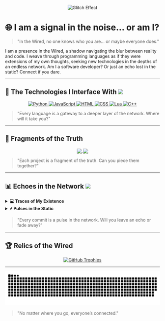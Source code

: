 <p align="center">
  <img src="https://media.giphy.com/media/u00CvNVZjjrc57e5Ak/giphy.gif" width="200px" alt="Glitch Effect" />
</p>

# 🌐 I am a signal in the noise... or am I?

> "In the Wired, no one knows who you are... or maybe everyone does."

I am a presence in the Wired, a shadow navigating the blur between reality and code. I weave through programming languages as if they were extensions of my own thoughts, seeking new technologies in the depths of an endless network. Am I a software developer? Or just an echo lost in the static? Connect if you dare.

---

## 🔌 The Technologies I Interface With <img src="https://media2.giphy.com/media/QssGEmpkyEOhBCb7e1/giphy.gif?cid=ecf05e47a0n3gi1bfqntqmob8g9aid1oyj2wr3ds3mg700bl&rid=giphy.gif" width="32px">

<p align="center">
  <a href="https://www.python.org" target="_blank">
    <img alt="Python" src="https://img.shields.io/badge/Python-3776AB?style=for-the-badge&logo=python&logoColor=white">
  </a>
  <a href="https://developer.mozilla.org/en-US/docs/Web/JavaScript" target="_blank">
    <img alt="JavaScript" src="https://img.shields.io/badge/JavaScript-F7DF1E?style=for-the-badge&logo=javascript&logoColor=black">
  </a>
  <a href="https://developer.mozilla.org/en-US/docs/Web/HTML" target="_blank">
    <img alt="HTML" src="https://img.shields.io/badge/HTML-E34F26?style=for-the-badge&logo=html5&logoColor=white">
  </a>
  <a href="https://developer.mozilla.org/en-US/docs/Web/CSS" target="_blank">
    <img alt="CSS" src="https://img.shields.io/badge/CSS-1572B6?style=for-the-badge&logo=css3&logoColor=white">
  </a>
  <a href="https://www.lua.org" target="_blank">
    <img alt="Lua" src="https://img.shields.io/badge/Lua-2C2D72?style=for-the-badge&logo=lua&logoColor=white">
  </a>
  <a href="https://isocpp.org" target="_blank">
    <img alt="C++" src="https://img.shields.io/badge/C++-00599C?style=for-the-badge&logo=c%2B%2B&logoColor=white">
  </a>
</p>

> "Every language is a gateway to a deeper layer of the network. Where will it take you?"

---

## 🌌 Fragments of the Truth

<p align="center">
  <a href="https://github.com/williampiti/installer?tab=readme-ov-file#installer">
    <img align="center" src="https://github-readme-stats.vercel.app/api/pin/?username=williampiti&repo=your-project-1&theme=tokyonight" />
  </a>  
  <a href="https://github.com/williampiti/williampiti">
    <img align="center" src="https://github-readme-stats.vercel.app/api/pin/?username=williampiti&repo=your-project-2&theme=tokyonight" />
  </a> 
</p>

> "Each project is a fragment of the truth. Can you piece them together?"

---

## 📊 Echoes in the Network <img src="https://i.pinimg.com/originals/65/c4/f4/65c4f452571be1261e9c623f7da488ac.gif" width="35px">

<details> 
  <summary><b>💻 Traces of My Existence</b></summary>
  <br/>
  <p align="center">
    <a href="https://github.com/anuraghazra/github-readme-stats"><img alt="Willy's GitHub Stats" src="https://github-readme-stats.vercel.app/api?username=williampiti&show_icons=true&count_private=true&theme=tokyonight" height="192px"/></a>
    <br/>
    <img src="https://github-readme-stats.vercel.app/api/top-langs?username=williampiti&show_icons=true&locale=en&layout=compact&theme=tokyonight" alt="williampiti" height="192px"/>
    <br/>
  </p>
</details>

<details>
  <summary><b>⚡ Pulses in the Static</b></summary>
  <br/>
  <a href="https://github.com/williampiti"><img alt="Willy's Activity Graph" src="https://activity-graph.herokuapp.com/graph?username=williampiti&custom_title=Willy's%20Contribution%20Graph&theme=react-dark" /></a>
  <br/>
</details>

> "Every commit is a pulse in the network. Will you leave an echo or fade away?"

---

## 🏆 Relics of the Wired

<p align="center">
  <a href="https://github.com/ryo-ma/github-profile-trophy">
    <img src="https://github-profile-trophy.vercel.app/?username=williampiti&theme=radical&no-frame=true&margin-w=15&column=7" alt="GitHub Trophies" />
  </a>
</p>

---

<p align="center">
  <img src="https://raw.githubusercontent.com/Elanza-48/Elanza-48/main/resources/img/github-contribution-grid-snake.svg" alt="Snake Animation" />
</p>

> "No matter where you go, everyone’s connected."